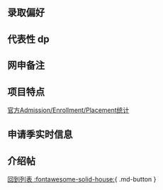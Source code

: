 ## 录取偏好

## 代表性 dp

## 网申备注

## 项目特点

[官方Admission/Enrollment/Placement统计](https://ir.ucsd.edu/grad/index.html)

## 申请季实时信息

## 介绍帖

[回到列表 :fontawesome-solid-house:](grade.md){ .md-button }
